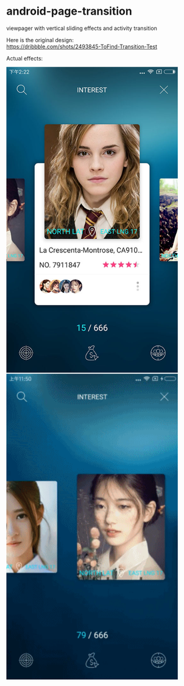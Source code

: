 # android-page-transition
viewpager with vertical sliding effects and activity transition

Here is the original design:<br>
https://dribbble.com/shots/2493845-ToFind-Transition-Test

Actual effects:<br>
<td>
	 <img src="capture1.jpg" width="450" height="800" /><br>
	 <img src="capture2.gif" width="450" height="800" />
</td>
